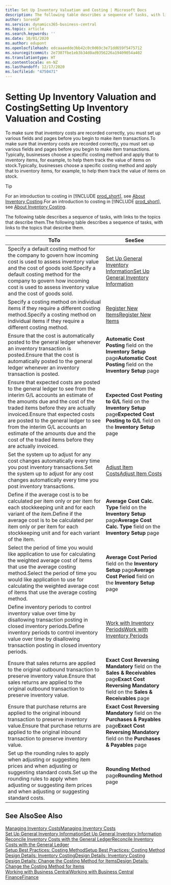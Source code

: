 ```yaml
---
title: Set Up Inventory Valuation and Costing | Microsoft Docs
description: The following table describes a sequence of tasks, with links to the topics that describe them.
author: SorenGP
ms.service: dynamics365-business-central
ms.topic: article
ms.search.keywords: ''
ms.date: 10/01/2020
ms.author: edupont
ms.openlocfilehash: edcaaaedde3bb42c0c0d69c3e71dd659f5475712
ms.sourcegitcommit: 2e7307fbe1eb3b34d0ad9356226a19409054a402
ms.translationtype: HT
ms.contentlocale: en-NZ
ms.lasthandoff: 12/17/2020
ms.locfileid: "4750471"
---
```

# <a name="setting-up-inventory-valuation-and-costing"></a><span data-ttu-id="35c93-103">Setting Up Inventory Valuation and Costing</span><span class="sxs-lookup"><span data-stu-id="35c93-103">Setting Up Inventory Valuation and Costing</span></span>

<span data-ttu-id="35c93-104">To make sure that inventory costs are recorded correctly, you must set up various fields and pages before you begin to make item transactions.</span><span class="sxs-lookup"><span data-stu-id="35c93-104">To make sure that inventory costs are recorded correctly, you must set up various fields and pages before you begin to make item transactions.</span></span> <span data-ttu-id="35c93-105">Typically, businesses choose a specific costing method and apply that to inventory items, for example, to help them track the value of items on stock.</span><span class="sxs-lookup"><span data-stu-id="35c93-105">Typically, businesses choose a specific costing method and apply that to inventory items, for example, to help them track the value of items on stock.</span></span>  

> [!TIP]
> <span data-ttu-id="35c93-106">For an introduction to costing in [!INCLUDE [prod_short](includes/prod_short.md)], see [About Inventory Costing](finance-learn-about-costing.md).</span><span class="sxs-lookup"><span data-stu-id="35c93-106">For an introduction to costing in [!INCLUDE [prod_short](includes/prod_short.md)], see [About Inventory Costing](finance-learn-about-costing.md).</span></span>

<span data-ttu-id="35c93-107">The following table describes a sequence of tasks, with links to the topics that describe them.</span><span class="sxs-lookup"><span data-stu-id="35c93-107">The following table describes a sequence of tasks, with links to the topics that describe them.</span></span>

|<span data-ttu-id="35c93-108">**To**</span><span class="sxs-lookup"><span data-stu-id="35c93-108">**To**</span></span>|<span data-ttu-id="35c93-109">**See**</span><span class="sxs-lookup"><span data-stu-id="35c93-109">**See**</span></span>|  
|------------|-------------|
|<span data-ttu-id="35c93-110">Specify a default costing method for the company to govern how incoming cost is used to assess inventory value and the cost of goods sold.</span><span class="sxs-lookup"><span data-stu-id="35c93-110">Specify a default costing method for the company to govern how incoming cost is used to assess inventory value and the cost of goods sold.</span></span>|[<span data-ttu-id="35c93-111">Set Up General Inventory Information</span><span class="sxs-lookup"><span data-stu-id="35c93-111">Set Up General Inventory Information</span></span>](inventory-how-setup-general.md)|  
|<span data-ttu-id="35c93-112">Specify a costing method on individual items if they require a different costing method.</span><span class="sxs-lookup"><span data-stu-id="35c93-112">Specify a costing method on individual items if they require a different costing method.</span></span>|[<span data-ttu-id="35c93-113">Register New Items</span><span class="sxs-lookup"><span data-stu-id="35c93-113">Register New Items</span></span>](inventory-how-register-new-items.md)|  
|<span data-ttu-id="35c93-114">Ensure that the cost is automatically posted to the general ledger whenever an inventory transaction is posted.</span><span class="sxs-lookup"><span data-stu-id="35c93-114">Ensure that the cost is automatically posted to the general ledger whenever an inventory transaction is posted.</span></span>|<span data-ttu-id="35c93-115">**Automatic Cost Posting** field on the **Inventory Setup** page</span><span class="sxs-lookup"><span data-stu-id="35c93-115">**Automatic Cost Posting** field on the **Inventory Setup** page</span></span>|  
|<span data-ttu-id="35c93-116">Ensure that expected costs are posted to the general ledger to see from the interim G/L accounts an estimate of the amounts due and the cost of the traded items before they are actually invoiced.</span><span class="sxs-lookup"><span data-stu-id="35c93-116">Ensure that expected costs are posted to the general ledger to see from the interim G/L accounts an estimate of the amounts due and the cost of the traded items before they are actually invoiced.</span></span>|<span data-ttu-id="35c93-117">**Expected Cost Posting to G/L** field on the **Inventory Setup** page</span><span class="sxs-lookup"><span data-stu-id="35c93-117">**Expected Cost Posting to G/L** field on the **Inventory Setup** page</span></span>|  
|<span data-ttu-id="35c93-118">Set the system up to adjust for any cost changes automatically every time you post inventory transactions.</span><span class="sxs-lookup"><span data-stu-id="35c93-118">Set the system up to adjust for any cost changes automatically every time you post inventory transactions.</span></span>|[<span data-ttu-id="35c93-119">Adjust Item Costs</span><span class="sxs-lookup"><span data-stu-id="35c93-119">Adjust Item Costs</span></span>](inventory-how-adjust-item-costs.md)|  
|<span data-ttu-id="35c93-120">Define if the average cost is to be calculated per item only or per item for each stockkeeping unit and for each variant of the item.</span><span class="sxs-lookup"><span data-stu-id="35c93-120">Define if the average cost is to be calculated per item only or per item for each stockkeeping unit and for each variant of the item.</span></span>|<span data-ttu-id="35c93-121">**Average Cost Calc. Type** field on the **Inventory Setup** page</span><span class="sxs-lookup"><span data-stu-id="35c93-121">**Average Cost Calc. Type** field on the **Inventory Setup** page</span></span>|  
|<span data-ttu-id="35c93-122">Select the period of time you would like application to use for calculating the weighted average cost of items that use the average costing method.</span><span class="sxs-lookup"><span data-stu-id="35c93-122">Select the period of time you would like application to use for calculating the weighted average cost of items that use the average costing method.</span></span>|<span data-ttu-id="35c93-123">**Average Cost Period** field on the **Inventory Setup** page</span><span class="sxs-lookup"><span data-stu-id="35c93-123">**Average Cost Period** field on the **Inventory Setup** page</span></span>|  
|<span data-ttu-id="35c93-124">Define inventory periods to control inventory value over time by disallowing transaction posting in closed inventory periods.</span><span class="sxs-lookup"><span data-stu-id="35c93-124">Define inventory periods to control inventory value over time by disallowing transaction posting in closed inventory periods.</span></span>|[<span data-ttu-id="35c93-125">Work with Inventory Periods</span><span class="sxs-lookup"><span data-stu-id="35c93-125">Work with Inventory Periods</span></span>](finance-how-to-work-with-inventory-periods.md)|  
|<span data-ttu-id="35c93-126">Ensure that sales returns are applied to the original outbound transaction to preserve inventory value.</span><span class="sxs-lookup"><span data-stu-id="35c93-126">Ensure that sales returns are applied to the original outbound transaction to preserve inventory value.</span></span>|<span data-ttu-id="35c93-127">**Exact Cost Reversing Mandatory** field on the **Sales & Receivables** page</span><span class="sxs-lookup"><span data-stu-id="35c93-127">**Exact Cost Reversing Mandatory** field on the **Sales & Receivables** page</span></span>|  
|<span data-ttu-id="35c93-128">Ensure that purchase returns are applied to the original inbound transaction to preserve inventory value.</span><span class="sxs-lookup"><span data-stu-id="35c93-128">Ensure that purchase returns are applied to the original inbound transaction to preserve inventory value.</span></span>|<span data-ttu-id="35c93-129">**Exact Cost Reversing Mandatory** field on the **Purchases & Payables** page</span><span class="sxs-lookup"><span data-stu-id="35c93-129">**Exact Cost Reversing Mandatory** field on the **Purchases & Payables** page</span></span>|
|<span data-ttu-id="35c93-130">Set up the rounding rules to apply when adjusting or suggesting item prices and when adjusting or suggesting standard costs.</span><span class="sxs-lookup"><span data-stu-id="35c93-130">Set up the rounding rules to apply when adjusting or suggesting item prices and when adjusting or suggesting standard costs.</span></span>|<span data-ttu-id="35c93-131">**Rounding Method** page</span><span class="sxs-lookup"><span data-stu-id="35c93-131">**Rounding Method** page</span></span>|  

## <a name="see-also"></a><span data-ttu-id="35c93-132">See Also</span><span class="sxs-lookup"><span data-stu-id="35c93-132">See Also</span></span>

[<span data-ttu-id="35c93-133">Managing Inventory Costs</span><span class="sxs-lookup"><span data-stu-id="35c93-133">Managing Inventory Costs</span></span>](finance-manage-inventory-costs.md)  
[<span data-ttu-id="35c93-134">Set Up General Inventory Information</span><span class="sxs-lookup"><span data-stu-id="35c93-134">Set Up General Inventory Information</span></span>](inventory-how-setup-general.md)  
[<span data-ttu-id="35c93-135">Reconcile Inventory Costs with the General Ledger</span><span class="sxs-lookup"><span data-stu-id="35c93-135">Reconcile Inventory Costs with the General Ledger</span></span>](finance-how-to-post-inventory-costs-to-the-general-ledger.md)  
[<span data-ttu-id="35c93-136">Setup Best Practices: Costing Method</span><span class="sxs-lookup"><span data-stu-id="35c93-136">Setup Best Practices: Costing Method</span></span>](setup-best-practices-costing-method.md)  
[<span data-ttu-id="35c93-137">Design Details: Inventory Costing</span><span class="sxs-lookup"><span data-stu-id="35c93-137">Design Details: Inventory Costing</span></span>](design-details-inventory-costing.md)  
[<span data-ttu-id="35c93-138">Design Details: Change the Costing Method for Items</span><span class="sxs-lookup"><span data-stu-id="35c93-138">Design Details: Change the Costing Method for Items</span></span>](design-details-changing-costing-methods.md)  
[<span data-ttu-id="35c93-139">Working with Business Central</span><span class="sxs-lookup"><span data-stu-id="35c93-139">Working with Business Central</span></span>](ui-work-product.md)  
[<span data-ttu-id="35c93-140">Finance</span><span class="sxs-lookup"><span data-stu-id="35c93-140">Finance</span></span>](finance.md)  
